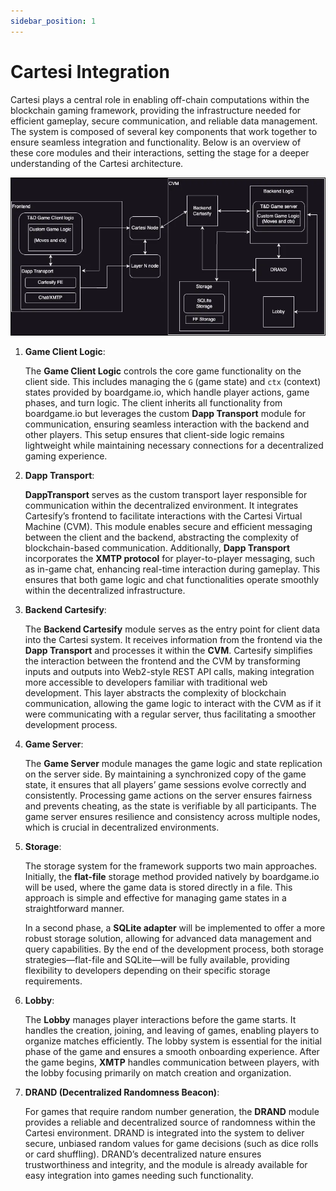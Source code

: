 ```yaml
---
sidebar_position: 1
---
```


# Cartesi Integration

Cartesi plays a central role in enabling off-chain computations within the blockchain gaming framework, providing the infrastructure needed for efficient gameplay, secure communication, and reliable data management. The system is composed of several key components that work together to ensure seamless integration and functionality. Below is an overview of these core modules and their interactions, setting the stage for a deeper understanding of the Cartesi architecture.

![Boardgame Example](./img/diagram.png)

1. **Game Client Logic**:

   The **Game Client Logic** controls the core game functionality on the client side. This includes managing the `G` (game state) and `ctx` (context) states provided by boardgame.io, which handle player actions, game phases, and turn logic. The client inherits all functionality from boardgame.io but leverages the custom **Dapp Transport** module for communication, ensuring seamless interaction with the backend and other players. This setup ensures that client-side logic remains lightweight while maintaining necessary connections for a decentralized gaming experience.

2. **Dapp Transport**:

   **DappTransport** serves as the custom transport layer responsible for communication within the decentralized environment. It integrates Cartesify’s frontend to facilitate interactions with the Cartesi Virtual Machine (CVM). This module enables secure and efficient messaging between the client and the backend, abstracting the complexity of blockchain-based communication. Additionally, **Dapp Transport** incorporates the **XMTP protocol** for player-to-player messaging, such as in-game chat, enhancing real-time interaction during gameplay. This ensures that both game logic and chat functionalities operate smoothly within the decentralized infrastructure.

3. **Backend Cartesify**:

   The **Backend Cartesify** module serves as the entry point for client data into the Cartesi system. It receives information from the frontend via the **Dapp Transport** and processes it within the **CVM**. Cartesify simplifies the interaction between the frontend and the CVM by transforming inputs and outputs into Web2-style REST API calls, making integration more accessible to developers familiar with traditional web development. This layer abstracts the complexity of blockchain communication, allowing the game logic to interact with the CVM as if it were communicating with a regular server, thus facilitating a smoother development process.

4. **Game Server**:

   The **Game Server** module manages the game logic and state replication on the server side. By maintaining a synchronized copy of the game state, it ensures that all players’ game sessions evolve correctly and consistently. Processing game actions on the server ensures fairness and prevents cheating, as the state is verifiable by all participants. The game server ensures resilience and consistency across multiple nodes, which is crucial in decentralized environments.

5. **Storage**:

   The storage system for the framework supports two main approaches. Initially, the **flat-file** storage method provided natively by boardgame.io will be used, where the game data is stored directly in a file. This approach is simple and effective for managing game states in a straightforward manner.

   In a second phase, a **SQLite adapter** will be implemented to offer a more robust storage solution, allowing for advanced data management and query capabilities. By the end of the development process, both storage strategies—flat-file and SQLite—will be fully available, providing flexibility to developers depending on their specific storage requirements.

6. **Lobby**:

   The **Lobby** manages player interactions before the game starts. It handles the creation, joining, and leaving of games, enabling players to organize matches efficiently. The lobby system is essential for the initial phase of the game and ensures a smooth onboarding experience. After the game begins, **XMTP** handles communication between players, with the lobby focusing primarily on match creation and organization.

7. **DRAND (Decentralized Randomness Beacon)**:

   For games that require random number generation, the **DRAND** module provides a reliable and decentralized source of randomness within the Cartesi environment. DRAND is integrated into the system to deliver secure, unbiased random values for game decisions (such as dice rolls or card shuffling). DRAND’s decentralized nature ensures trustworthiness and integrity, and the module is already available for easy integration into games needing such functionality.
